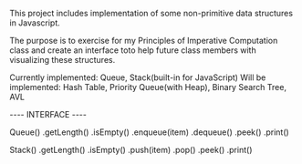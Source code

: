 This project includes implementation of some non-primitive data structures in Javascript. 

The purpose is to exercise for my Principles of Imperative Computation class and create an interface toto help future class members with visualizing these structures. 

Currently implemented: Queue, Stack(built-in for JavaScript)
Will be implemented: Hash Table, Priority Queue(with Heap), Binary Search Tree, AVL 


---- INTERFACE ----

Queue()
.getLength()
.isEmpty()
.enqueue(item)
.dequeue()
.peek()
.print()

Stack()
.getLength()
.isEmpty()
.push(item)
.pop()
.peek()
.print()

